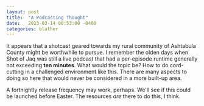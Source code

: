 ```yaml
---
layout: post
title:  "A Podcasting Thought"
date:   2023-03-14 00:53:00 -0400
categories: blather
---
```

It appears that a shotcast geared towards my rural community of Ashtabula County might be worthwhile to pursue.  I remember the olden days when Shot of Jaq was still a live podcast that had a per-episode runtime generally not exceeding **ten minutes**.  What would the topic be?  How to do cord-cutting in a challenged environment like this.  There are many aspects to doing so here that would never be considered in a more built-up area.

A fortnightly release frequency may work, perhaps.  We'll see if this could be launched before Easter.  The resources *are* there to do this, I think.
